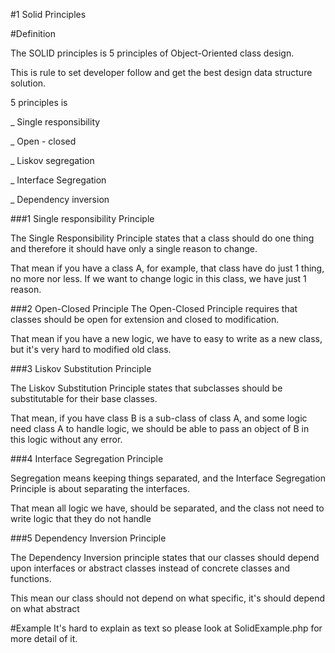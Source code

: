 #1 Solid Principles

#Definition

The SOLID principles is 5 principles of Object-Oriented class design.

This is rule to set developer follow and get the best design data structure solution.

5 principles is 

_ Single responsibility

_ Open - closed

_ Liskov segregation

_ Interface Segregation

_ Dependency inversion

###1 Single responsibility Principle

The Single Responsibility Principle states that a 
class should do one thing and therefore it should
have only a single reason to change.

That mean if you have a class A, for example, that class have do just 1 thing, no more nor less.
If we want to change logic in this class, we have just 1 reason. 

###2 Open-Closed Principle
The Open-Closed Principle requires that classes should
be open for extension and closed to modification.

That mean if you have a new logic, we have to easy to write as a new class, but it's very hard to modified old class.

###3 Liskov Substitution Principle

The Liskov Substitution Principle states that subclasses 
should be substitutable for their base classes.

That mean, if you have class B is a sub-class of class A,
and some logic need class A to handle logic,
we should be able to pass an object of B in this logic without any error.

###4 Interface Segregation Principle

Segregation means keeping things separated, and the Interface Segregation Principle is about separating the interfaces.

That mean all logic we have, should be separated, and the class not need to write logic that they do not handle

###5 Dependency Inversion Principle

The Dependency Inversion principle states that our classes should
depend upon interfaces or abstract classes instead of concrete
classes and functions.


This mean our class should not depend on what specific,
it's should depend on what abstract

#Example
It's hard to explain as text so 
please look at SolidExample.php for more detail of it.